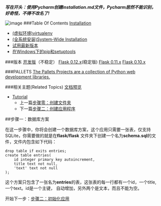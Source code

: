 **_写在开头：使用Pycharm创建installation.md文件，Pycharm居然不能识别，好奇怪，不得不改名了!_**

![image](D:\Python\flask\jianshu\flask.png)
###Table Of Contents
[Installation](http://flask.pocoo.org/docs/0.12/installation/#)
- [(虚拟环境)virtualenv](http://flask.pocoo.org/docs/0.12/installation/#virtualenv)
- [(全系统安装)System-Wide Installation](http://flask.pocoo.org/docs/0.12/installation/#system-wide-installation)
- [试用最新版本](http://flask.pocoo.org/docs/0.12/installation/#living-on-the-edge)
- [在Windows下的pip和setuptools](http://flask.pocoo.org/docs/0.12/installation/#pip-and-setuptools-on-windows)

###版本
[开发版](http://flask.pocoo.org/docs/dev/installation/)（不稳定）
[Flask 0.12.x](http://flask.pocoo.org/docs/0.12/installation/)(稳定版)
[Flask 0.11.x](http://flask.pocoo.org/docs/0.11/installation/)
[Flask 0.10.x](http://flask.pocoo.org/docs/0.10/installation/)

###PALLETS
[The Pallets Projects are a collection of Python web development libraries.](http://www.palletsproject.com/)

###相关主题(Related Topics)
[文档预览](http://flask.pocoo.org/docs/0.12/)
- [Tutorial](http://flask.pocoo.org/docs/0.12/tutorial/)
  - 上一篇[步骤零：创建文件夹](http://flask.pocoo.org/docs/0.12/tutorial/folders/)
  - 下一篇[步骤二：创建应用程序](http://flask.pocoo.org/docs/0.12/tutorial/setup/)

##步骤一：数据库方案

在这一步骤中，你将会创建一个数据库方案，这个应用只需要一张表，仅支持SQLite，你需要做的就是在**flask/flask**
文件夹下创建一个名为**schema.sql**的文件，文件内包含如下代码：
```
drop table if exits entries;
create table entries(
    id integer primary key autoincrement,
    title text not null,
    'text' text not null
);
```
这个方案只包含了一张名为**entries**的表，这张表的每一行都有一个id，一个title,一个text。id是一个主键，
自动增加，另外两个是文本，而且不能为空。

开始下一步：[步骤二：初始化应用](http://flask.pocoo.org/docs/0.12/tutorial/setup/#tutorial-setup)